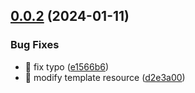 

## [0.0.2](https://github.com/huyikai/local-cms/compare/v0.0.1-alpha.69...v0.0.2) (2024-01-11)


### Bug Fixes

* 🐛 fix typo ([e1566b6](https://github.com/huyikai/local-cms/commit/e1566b6c79db19eab119899902e43954ab63e7ba))
* 🐛 modify template resource ([d2e3a00](https://github.com/huyikai/local-cms/commit/d2e3a002fcf7da23328eb336254a1bffc068d23a))